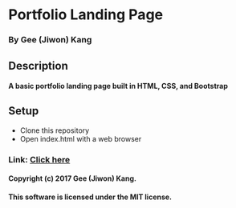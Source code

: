 # Portfolio Landing Page

### By Gee (Jiwon) Kang

## Description

#### A basic portfolio landing page built in HTML, CSS, and Bootstrap

## Setup

* Clone this repository
* Open index.html with a web browser

### Link: [Click here](https://github.com/jiwonk42/portfolio-landing-page.git)

#### Copyright (c) 2017 Gee (Jiwon) Kang.
#### This software is licensed under the MIT license.
